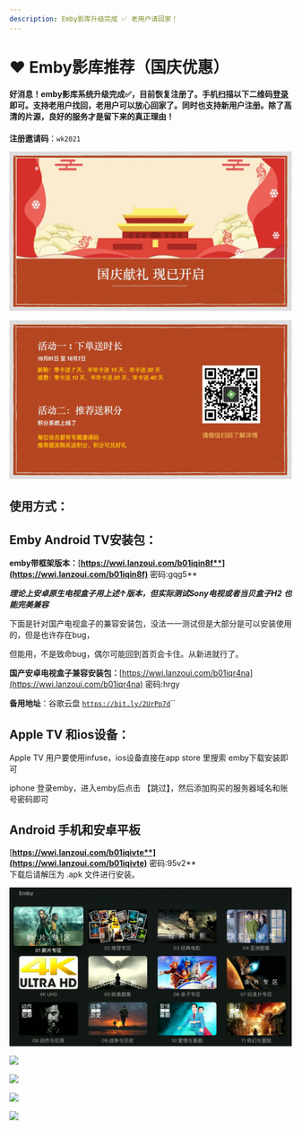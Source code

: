 ```yaml
---
description: Emby影库升级完成 ✅ 老用户请回家！
---
```


# ❤️ Emby影库推荐（国庆优惠）

#### 好消息！emby影库系统升级完成✅，目前恢复注册了。手机扫描以下二维码[登录](http://www.slyk.cc)即可。支持老用户找回，老用户可以放心回家了。**同时也支持新用户注册。除了高清的片源，良好的服务才是留下来的真正理由！**

**注册邀请码**：`wk2021`

![](.gitbook/assets/1.jpg)

![](.gitbook/assets/2.jpg)

## 使用方式：

## Emby Android TV安装包：

**emby带框架版本：**[**https://wwi.lanzoui.com/b01iqin8f**](https://wwi.lanzoui.com/b01iqin8f)** 密码:gqg5**

_**理论上安卓原生电视盒子用上述↑版本，但实际测试Sony电视或者当贝盒子H2 也能完美兼容**_

下面是针对国产电视盒子的兼容安装包，没法一一测试但是大部分是可以安装使用的，但是也许存在bug，

但能用，不是致命bug，偶尔可能回到首页会卡住。从新进就行了。

**国产安卓电视盒子兼容安装包：**[https://wwi.lanzoui.com/b01iqr4na](https://wwi.lanzoui.com/b01iqr4na) 密码:hrgy

**备用地址**：谷歌云盘 [`https://bit.ly/2UrPp7d`](https://bit.ly/2UrPp7d)``

## Apple TV 和ios设备：

&#x20;Apple TV 用户要使用infuse，ios设备直接在app store 里搜索 emby下载安装即可

&#x20;iphone 登录emby，进入emby后点击 【跳过】，然后添加购买的服务器域名和账号密码即可

## Android 手机和安卓平板

[**https://wwi.lanzoui.com/b01iqivte**](https://wwi.lanzoui.com/b01iqivte)** 密码:95v2**\
下载后请解压为 .apk 文件进行安装。

![](.gitbook/assets/jie-ping-20210606-shang-wu-9.06.14.png)

![](.gitbook/assets/jie-ping-20210918-xia-wu-2.45.52.png)

![](.gitbook/assets/jie-ping-20210918-xia-wu-2.51.59.png)

![](.gitbook/assets/jie-ping-20210918-xia-wu-2.55.20.png)

![](.gitbook/assets/jie-ping-20210918-xia-wu-4.12.22.png)

